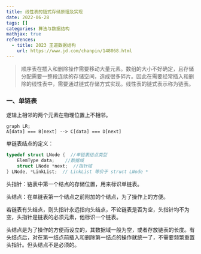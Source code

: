 ```yaml
---
title: 线性表的链式存储原理及实现
date: 2022-06-28
tags: []
categories: 算法与数据结构
mathjax: true
references:
  - title: 2023 王道数据结构
    url: https://www.jd.com/chanpin/148068.html
---
```


> 顺序表在插入和删除操作需要移动大量元素。数组的大小不好确定，且存储分配需要一整段连续的存储空间，造成很多碎片。因此在需要经常插入和删除的线性表中，需要通过链式存储方式实现。线性表的链式表示称为链表。

<!--more-->

### 一、单链表

逻辑上相邻的两个元素在物理位置上不相邻。

```mermaid
graph LR;
A[data] === B[next] --> C[data] === D[next]
```

单链表结点的定义：

```c
typedef struct LNode {  //单链表结点类型
  	ElemType data;    //数据域
  	struct LNode *next;  //指针域
} LNode, *LinkList;  // LinkList 等价于 struct LNode *
```

头指针：链表中第一个结点的存储位置，用来标识单链表。

头结点：在单链表第一个结点之前附加的个结点，为了操作上的方便。

若链表有头结点，则头指针永远指向头结点，不论链表是否为空，头指针均不为空，头指针是链表的必须元素，他标识一个链表。

头结点是为了操作的方便而设立的，其数据域一般为空，或者存放链表的长度。有头结点后，对在第一结点前插入和删除第一结点的操作就统一了，不需要频繁重置头指针。但头结点不是必须的。



